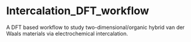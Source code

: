 # Intercalation_DFT_workflow
A DFT based workflow to study two-dimensional/organic hybrid van der Waals materials via electrochemical intercalation.
